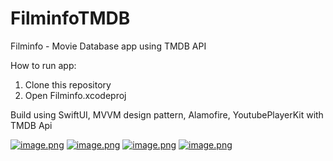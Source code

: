 # FilminfoTMDB
Filminfo - Movie Database app using TMDB API

How to run app:
1. Clone this repository
2. Open Filminfo.xcodeproj

Build using SwiftUI, MVVM design pattern, Alamofire, YoutubePlayerKit with TMDB Api

[![image.png](https://i.postimg.cc/K8PVVm95/image.png)](https://postimg.cc/5XtnQWWH)
[![image.png](https://i.postimg.cc/3WMSSqm6/image.png)](https://postimg.cc/n9kGM0dY)
[![image.png](https://i.postimg.cc/FKs4Vf9S/image.png)](https://postimg.cc/YvVZpCL2)
[![image.png](https://i.postimg.cc/dVnM3q8V/image.png)](https://postimg.cc/0z6XH1WT)

